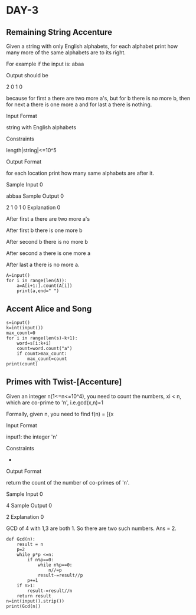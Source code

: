 # DAY-3
## Remaining String Accenture
Given a string with only English alphabets, for each alphabet print how many more of the same alphabets are to its right.

For example if the input is: abaa

Output should be

2 0 1 0

because for first a there are two more a's, but for b there is no more b, then for next a there is one more a and for last a there is nothing.

Input Format

string with English alphabets

Constraints

length|string|<=10^5

Output Format

for each location print how many same alphabets are after it.

Sample Input 0

abbaa
Sample Output 0

2 1 0 1 0
Explanation 0

After first a there are two more a's

After first b there is one more b

After second b there is no more b

After second a there is one more a

After last a there is no more a.

```
A=input()
for i in range(len(A)):
    a=A[i+1:].count(A[i])
    print(a,end=" ")

```

## Accent Alice and Song
```
s=input()
k=int(input())
max_count=0
for i in range(len(s)-k+1):
    word=s[i:k+i]
    count=word.count("a")
    if count>max_count:
        max_count=count
print(count)
```

## Primes with Twist-[Accenture]

Given an integer n(1<=n<=10^4), you need to count the numbers, xi < n, which are co-prime to 'n', i.e.gcd(x,n)=1

Formally, given n, you need to find f(n) = [{x

Input Format

input1: the integer 'n'

Constraints

-

Output Format

return the count of the number of co-primes of 'n'.

Sample Input 0

4
Sample Output 0

2
Explanation 0

GCD of 4 with 1,3 are both 1. So there are two such numbers. Ans = 2.

```
def Gcd(n):
    result = n
    p=2
    while p*p <=n:
        if n%p==0:
            while n%p==0:
                n//=p
            result-=result//p
        p+=1
    if n>1:
        result-=result//n
    return result
n=int(input().strip())
print(Gcd(n))

```
